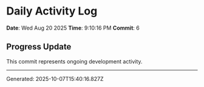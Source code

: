 # Daily Activity Log

**Date**: Wed Aug 20 2025
**Time**: 9:10:16 PM
**Commit**: 6

## Progress Update

This commit represents ongoing development activity.

---
Generated: 2025-10-07T15:40:16.827Z
